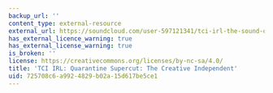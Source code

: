 ```yaml
---
backup_url: ''
content_type: external-resource
external_url: https://soundcloud.com/user-597121341/tci-irl-the-sound-of-quarantine?ref=section-tci-irl-promo-open-call-quarantine-supercut-with-drew-daniel
has_external_licence_warning: true
has_external_license_warning: true
is_broken: ''
license: https://creativecommons.org/licenses/by-nc-sa/4.0/
title: 'TCI IRL: Quarantine Supercut: The Creative Independent'
uid: 725708c6-a992-4829-b02a-15d617be5ce1
---
```


